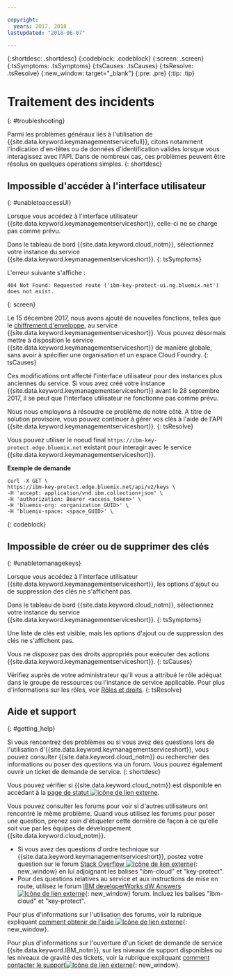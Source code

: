 ```yaml
---

copyright:
  years: 2017, 2018
lastupdated: "2018-06-07"

---
```


{:shortdesc: .shortdesc}
{:codeblock: .codeblock}
{:screen: .screen}
{:tsSymptoms: .tsSymptoms} 
{:tsCauses: .tsCauses} 
{:tsResolve: .tsResolve}
{:new_window: target="_blank"}
{:pre: .pre}
{:tip: .tip}

# Traitement des incidents
{: #troubleshooting}

Parmi les problèmes généraux liés à l'utilisation de {{site.data.keyword.keymanagementservicefull}}, citons notamment l'indication d'en-têtes ou de données d'identification valides lorsque vous interagissez avec l'API. Dans de nombreux cas, ces problèmes peuvent être résolus en quelques opérations simples.
{: shortdesc}

## Impossible d'accéder à l'interface utilisateur
{: #unabletoaccessUI}

Lorsque vous accédez à l'interface utilisateur {{site.data.keyword.keymanagementserviceshort}}, celle-ci ne se charge pas comme prévu. 

Dans le tableau de bord {{site.data.keyword.cloud_notm}}, sélectionnez votre instance du service {{site.data.keyword.keymanagementserviceshort}}.
{: tsSymptoms}

L'erreur suivante s'affiche :  
```
404 Not Found: Requested route ('ibm-key-protect-ui.ng.bluemix.net') does not exist.
```
{: screen}

Le 15 décembre 2017, nous avons ajouté de nouvelles fonctions, telles que le [chiffrement d'enveloppe](/docs/services/keymgmt/concepts/keyprotect_envelope.html), au service {{site.data.keyword.keymanagementserviceshort}}. Vous pouvez désormais mettre à disposition le service {{site.data.keyword.keymanagementserviceshort}} de manière globale, sans avoir à spécifier une organisation et un espace Cloud Foundry.
{: tsCauses}

Ces modifications ont affecté l'interface utilisateur pour des instances plus anciennes du service. Si vous avez créé votre instance {{site.data.keyword.keymanagementserviceshort}} avant le 28 septembre 2017, il se peut que l'interface utilisateur ne fonctionne pas comme prévu. 

Nous nous employons à résoudre ce problème de notre côté. A titre de solution provisoire, vous pouvez continuer à gérer vos clés à l'aide de l'API {{site.data.keyword.keymanagementserviceshort}}.
{: tsResolve}

Vous pouvez utiliser le noeud final `https://ibm-key-protect.edge.bluemix.net` existant pour interagir avec le service {{site.data.keyword.keymanagementserviceshort}}. 

**Exemple de demande**

```cURL
curl -X GET \
https://ibm-key-protect.edge.bluemix.net/api/v2/keys \
-H 'accept: application/vnd.ibm.collection+json' \
-H 'authorization: Bearer <access_token>' \
-H 'bluemix-org: <organization_GUID>' \
-H 'bluemix-space: <space_GUID>' \
```
{: codeblock}

## Impossible de créer ou de supprimer des clés
{: #unabletomanagekeys}

Lorsque vous accédez à l'interface utilisateur {{site.data.keyword.keymanagementserviceshort}}, les options d'ajout ou de suppression des clés ne s'affichent pas. 

Dans le tableau de bord {{site.data.keyword.cloud_notm}}, sélectionnez votre instance du service {{site.data.keyword.keymanagementserviceshort}}.
{: tsSymptoms}

Une liste de clés est visible, mais les options d'ajout ou de suppression des clés ne s'affichent pas.  

Vous ne disposez pas des droits appropriés pour exécuter des actions {{site.data.keyword.keymanagementserviceshort}}.
{: tsCauses} 

Vérifiez auprès de votre administrateur qu'il vous a attribué le rôle adéquat dans le groupe de ressources ou l'instance de service applicable. Pour plus d'informations sur les rôles, voir [Rôles et droits](/docs/services/keymgmt/keyprotect_manage_access.html#roles).
{: tsResolve}

## Aide et support
{: #getting_help}

Si vous rencontrez des problèmes ou si vous avez des questions lors de l'utilisation d'{{site.data.keyword.keymanagementserviceshort}}, vous pouvez consulter {{site.data.keyword.cloud_notm}} ou rechercher des informations ou poser des questions via un forum. Vous pouvez également ouvrir un ticket de demande de service.
{: shortdesc}

Vous pouvez vérifier si {{site.data.keyword.cloud_notm}} est disponible en accédant à la [page de statut ![icône de lien externe](../../icons/launch-glyph.svg "Icône de lien externe")](https://console.bluemix.net/status?tags=platform,runtimes,services).

Vous pouvez consulter les forums pour voir si d'autres utilisateurs ont rencontré le
même problème. Quand vous utilisez les forums pour poser une question, prenez soin d'étiqueter cette dernière de façon à ce qu'elle soit vue par les équipes de développement {{site.data.keyword.cloud_notm}}.

- Si vous avez des questions d'ordre technique sur {{site.data.keyword.keymanagementserviceshort}}, postez votre question sur le forum [Stack Overflow ![Icône de lien externe](../../icons/launch-glyph.svg "Icône de lien externe")](http://stackoverflow.com/search?q=key-protect+ibm-cloud){: new_window} en lui adjoignant les balises "ibm-cloud" et "key-protect".
- Pour des questions relatives au service et aux instructions de mise en route, utilisez le forum [IBM developerWorks dW Answers ![Icône de lien externe](../../icons/launch-glyph.svg "Icône de lien externe")](https://developer.ibm.com/answers/topics/key-protect/?smartspace=bluemix){: new_window} forum. Incluez les balises "ibm-cloud" et "key-protect".

Pour plus d'informations sur l'utilisation des forums, voir la rubrique expliquant [comment obtenir de l'aide ![Icône de lien externe](../../icons/launch-glyph.svg "Icône de lien externe")](https://console.bluemix.net/docs/support/index.html#getting-help){: new_window}.

Pour plus d'informations sur l'ouverture d'un ticket de demande de service {{site.data.keyword.IBM_notm}}, sur les niveaux de support disponibles ou les niveaux de gravité des tickets, voir la rubrique expliquant [comment contacter le support![Icône de lien externe](../../icons/launch-glyph.svg "Icône de lien externe")](https://console.bluemix.net/docs/support/index.html#contacting-support){: new_window}.
